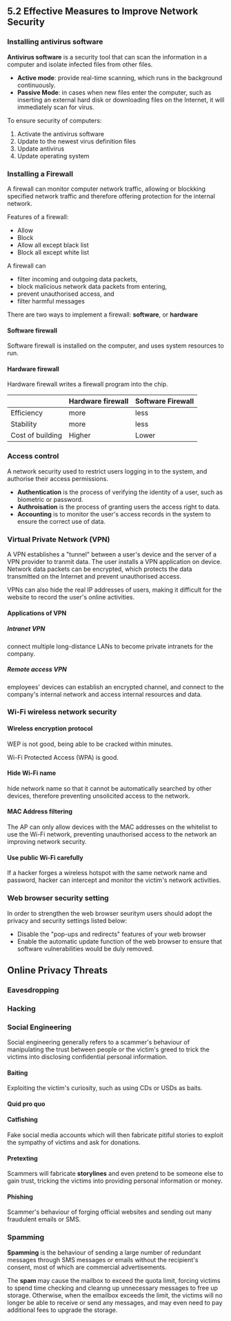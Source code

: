 ## 5.2 Effective Measures to Improve Network Security

### Installing antivirus software

**Antivirus software** is a security tool that can scan the information in a computer and isolate infected files from other files.

- **Active mode**: provide real-time scanning, which runs in the background continuously.
- **Passive Mode**: in cases when new files enter the computer, such as inserting an external hard disk or downloading files on the Internet, it will immediately scan for virus.

To ensure security of computers:

1. Activate the antivirus software
2. Update to the newest virus definition files
3. Update antivirus
4. Update operating system

### Installing a Firewall

A firewall can monitor computer network traffic, allowing or blockking specified network traffic and therefore offering protection for the internal network.

Features of a firewall:

- Allow
- Block
- Allow all except black list
- Block all except white list

A firewall can

- filter incoming and outgoing data packets,
- block malicious network data packets from entering,
- prevent unauthorised access, and
- filter harmful messages

There are two ways to implement a firewall: **software**, or **hardware**

#### Software firewall

Software firewall is installed on the computer, and uses system resources to run.

#### Hardware firewall

Hardware firewall writes a firewall program into the chip.

|                  | Hardware firewall | Software Firewall |
| :--------------- | :---------------- | :---------------- |
| Efficiency       | more              | less              |
| Stability        | more              | less              |
| Cost of building | Higher            | Lower             |

### Access control

A network security used to restrict users logging in to the system, and authorise their access permissions.

- **Authentication** is the process of verifying the identity of a user, such as biometric or password.
- **Authroisation** is the process of granting users the access right to data.
- **Accounting** is to monitor the user's access records in the system to ensure the correct use of data.

### Virtual Private Network (VPN)

A VPN establishes a "tunnel" between a user's device and the server of a VPN provider to tranmit data. The user installs a VPN application on device. Network data packets can be encrypted, which protects the data transmitted on the Internet and prevent unauthorised access.

VPNs can also hide the real IP addresses of users, making it difficult for the website to record the user's online activities.

#### Applications of VPN

##### Intranet VPN

connect multiple long-distance LANs to become private intranets for the company.

##### Remote access VPN

employees' devices can establish an encrypted channel, and connect to the company's internal network and access internal resources and data.

### Wi-Fi wireless network security

#### Wireless encryption protocol

WEP is not good, being able to be cracked within minutes.

Wi-Fi Protected Access (WPA) is good.

#### Hide Wi-Fi name

hide network name so that it cannot be automatically searched by other devices, therefore preventing unsolicited access to the network.

#### MAC Address filtering

The AP can only allow devices with the MAC addresses on the whitelist to use the Wi-Fi network, preventing unauthorised access to the network an improving network security.

#### Use public Wi-Fi carefully

If a hacker forges a wireless hotspot with the same network name and password, hacker can intercept and monitor the victim's network activities.

### Web browser security setting

In order to strengthen the web browser seuritym users should adopt the privacy and security settings listed below:

- Disable the "pop-ups and redirects" features of your web browser
- Enable the automatic update function of the web browser to ensure that software vulnerabilities would be duly removed.

## Online Privacy Threats

### Eavesdropping

### Hacking

### Social Engineering

Social engineering generally refers to a scammer's behaviour of manipulating the trust between people or the victim's greed to trick the victims into disclosing confidential personal information.

#### Baiting

Exploiting the victim's curiosity, such as using CDs or USDs as baits.

#### Quid pro quo



#### Catfishing

Fake social media accounts which will then fabricate pitiful stories to exploit the sympathy of victims and ask for donations.

#### Pretexting

Scammers will fabricate **storylines** and even pretend to be someone else to gain trust, tricking the victims into providing personal information or money.

#### Phishing

Scammer's behaviour of forging official websites and sending out many fraudulent emails or SMS.

### Spamming

**Spamming** is the behaviour of sending a large number of redundant messages through SMS messages or emails without the recipient's consent, most of which are commercial advertisements. 

The **spam** may cause the mailbox to exceed the quota limit, forcing victims to spend time checking and cleanng up unnecessary messages to free up storage. Otherwise, when the emailbox exceeds the limit, the victims will no longer be able to receive or send any messages, and may even need to pay additional fees to upgrade the storage.
